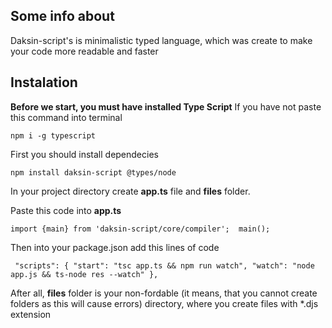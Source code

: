 **Some info about**
-

Daksin-script's is minimalistic typed language, which was create to make your code more readable and faster

**Instalation**
-
**Before we start, you must have installed Type Script**
If you have not paste this command into terminal

`
npm i -g typescript
`

First you should install dependecies 

`
npm install daksin-script @types/node
`

In your project directory create **app.ts** file and **files** folder.

Paste this code into **app.ts**

`
import {main} from 'daksin-script/core/compiler'; 
main();
`

Then into your package.json add this lines of code

`
"scripts": {
"start": "tsc app.ts && npm run watch",
"watch": "node app.js && ts-node res --watch"
},`

After all, **files** folder is your 
non-fordable (it means, that you cannot create folders as this will cause errors)
directory, where you create files with *.djs extension
